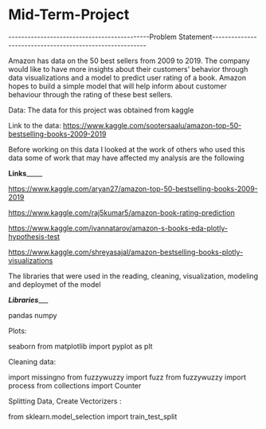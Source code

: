 # Mid-Term-Project
--------------------------------------------Problem Statement---------------------------------------------------------

Amazon has data on the 50 best sellers from 2009 to 2019. The company would like to have more insights about their customers' behavior through data visualizations and a model to predict user rating of a book. Amazon hopes to build a simple model that will help inform about customer behaviour through the rating of these best sellers.

Data: The data for this project was obtained from kaggle 

Link to the data: https://www.kaggle.com/sootersaalu/amazon-top-50-bestselling-books-2009-2019

Before working on this data I looked at the work of others who used this data some of work that may have affected my analysis are the following 

__________Links_______________

https://www.kaggle.com/aryan27/amazon-top-50-bestselling-books-2009-2019

https://www.kaggle.com/raj5kumar5/amazon-book-rating-prediction

https://www.kaggle.com/ivannatarov/amazon-s-books-eda-plotly-hypothesis-test

https://www.kaggle.com/shreyasajal/amazon-bestselling-books-plotly-visualizations

The libraries that were used in the reading, cleaning, visualization, modeling and deploymet of the model 

_______Libraries__________

pandas
numpy 

Plots:

seaborn
from matplotlib import pyplot as plt

Cleaning data:

import missingno
from fuzzywuzzy import fuzz
from fuzzywuzzy import process
from collections import Counter

Splitting Data, Create Vectorizers :

from sklearn.model_selection import train_test_split
